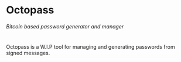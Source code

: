 # Octopass
###### Bitcoin based password generator and manager
#
#
Octopass is a W.I.P tool for managing and generating passwords from signed messages.
